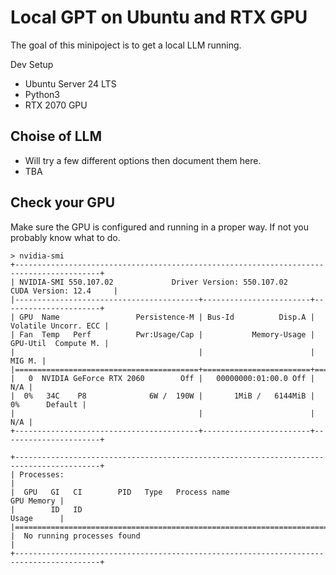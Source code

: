 # Local GPT on Ubuntu and RTX GPU
The goal of this minipoject is to get a local LLM running.


Dev Setup
- Ubuntu Server 24 LTS
- Python3
- RTX 2070 GPU 

## Choise of LLM
- Will try a few different options then document them here.
- TBA


## Check your GPU

Make sure the GPU is configured and running in a proper way. If not you probably know what to do.

```
> nvidia-smi
+-----------------------------------------------------------------------------------------+
| NVIDIA-SMI 550.107.02             Driver Version: 550.107.02     CUDA Version: 12.4     |
|-----------------------------------------+------------------------+----------------------+
| GPU  Name                 Persistence-M | Bus-Id          Disp.A | Volatile Uncorr. ECC |
| Fan  Temp   Perf          Pwr:Usage/Cap |           Memory-Usage | GPU-Util  Compute M. |
|                                         |                        |               MIG M. |
|=========================================+========================+======================|
|   0  NVIDIA GeForce RTX 2060        Off |   00000000:01:00.0 Off |                  N/A |
|  0%   34C    P8              6W /  190W |       1MiB /   6144MiB |      0%      Default |
|                                         |                        |                  N/A |
+-----------------------------------------+------------------------+----------------------+

+-----------------------------------------------------------------------------------------+
| Processes:                                                                              |
|  GPU   GI   CI        PID   Type   Process name                              GPU Memory |
|        ID   ID                                                               Usage      |
|=========================================================================================|
|  No running processes found                                                             |
+-----------------------------------------------------------------------------------------+
```
